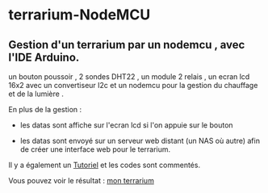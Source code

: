 <h1>terrarium-NodeMCU</h1>

<h2>Gestion d'un terrarium par un nodemcu , avec l'IDE Arduino.</h2>

un bouton poussoir , 2 sondes DHT22 , un module 2 relais , un ecran lcd 16x2 avec un convertiseur I2c et un nodemcu pour la  gestion du chauffage et de la lumière .

En plus de la gestion :

- les datas sont affiche sur l'ecran lcd si l'on appuie sur le bouton

- les datas sont envoyé sur un serveur web distant (un NAS où autre) afin de créer une interface web pour le terrarium.

Il y a également un [Tutoriel](https://nasfamilyone.synology.me/tuto&co/tutoriels/tuto-terranodemcu/) et les codes sont commentés.


Vous pouvez voir le résultat : [mon terrarium](https://nasfamilyone.synology.me/terranodemcu/)





 
     
